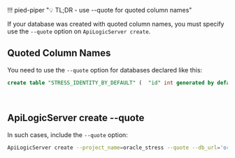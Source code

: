 !!! pied-piper ":bulb: TL;DR - use --quote for quoted column names"

  If your database was created with quoted column names, you must specify use the `--quote` option on `ApiLogicServer create`.

## Quoted Column Names

You need to use the `--quote` option for databases declared like this:

```sql
create table "STRESS_IDENTITY_BY_DEFAULT" (  "id" int generated by default as identity (increment by 1 start with 1 nocache) ,"some_text" varchar(40));
```

&nbsp;

## ApiLogicServer create --quote

In such cases, include the `--quote` option:

```bash
ApiLogicServer create --project_name=oracle_stress --quote --db_url='oracle+oracledb://stress:tiger@localhost:1521/?service_name=ORCL'
```